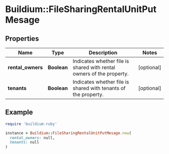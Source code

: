 # Buildium::FileSharingRentalUnitPutMesage

## Properties

| Name | Type | Description | Notes |
| ---- | ---- | ----------- | ----- |
| **rental_owners** | **Boolean** | Indicates whether file is shared with rental owners of the property. | [optional] |
| **tenants** | **Boolean** | Indicates whether file is shared with tenants of the property. | [optional] |

## Example

```ruby
require 'buildium-ruby'

instance = Buildium::FileSharingRentalUnitPutMesage.new(
  rental_owners: null,
  tenants: null
)
```

